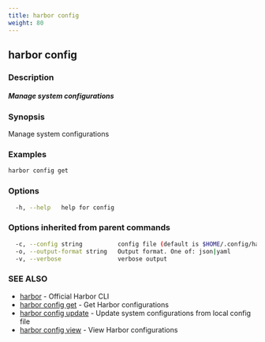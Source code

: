 ```yaml
---
title: harbor config
weight: 80
---
```

## harbor config

### Description

##### Manage system configurations

### Synopsis

Manage system configurations

### Examples

```sh
harbor config get
```

### Options

```sh
  -h, --help   help for config
```

### Options inherited from parent commands

```sh
  -c, --config string          config file (default is $HOME/.config/harbor-cli/config.yaml)
  -o, --output-format string   Output format. One of: json|yaml
  -v, --verbose                verbose output
```

### SEE ALSO

* [harbor](harbor.md)	 - Official Harbor CLI
* [harbor config get](harbor-config-get.md)	 - Get Harbor configurations
* [harbor config update](harbor-config-update.md)	 - Update system configurations from local config file
* [harbor config view](harbor-config-view.md)	 - View Harbor configurations

